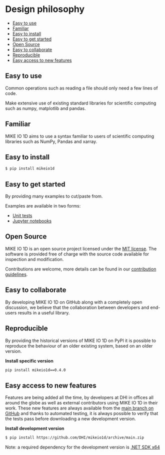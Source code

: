 # Design philosophy

* [Easy to use](#easy-to-use)
* [Familiar](#familiar)
* [Easy to install](#easy-to-install)
* [Easy to get started](#easy-to-get-started)
* [Open Source​](#open-source)
* [Easy to collaborate​](#easy-to-collaborate)
* [Reproducible](#reproducible)
* [Easy access to new features](#easy-access-to-new-features)


## Easy to use

Common operations such as reading a file should only need a few lines of code.

Make extensive use of existing standard libraries for scientific computing such as numpy, matplotlib and pandas.


## Familiar

MIKE IO 1D aims to use a syntax familiar to users of scientific computing libraries such as NumPy, Pandas and xarray.

## Easy to install

```bash
$ pip install mikeio1d
```

## Easy to get started
By providing many examples to cut/paste from.

Examples are available in two forms:

* [Unit tests](https://github.com/DHI/mikeio1d/tree/main/tests)
* [Jupyter notebooks](https://nbviewer.jupyter.org/github/DHI/mikeio1d/tree/main/notebooks/)

## Open Source​
MIKE IO 1D is an open source project licensed under the [MIT license](https://github.com/DHI/mikeio1d/blob/main/LICENSE).
The software is provided free of charge with the source code available for inspection and modification.

Contributions are welcome, more details can be found in our [contribution guidelines](https://github.com/DHI/mikeio1d/blob/main/CONTRIBUTING.md).

## Easy to collaborate
By developing MIKE IO 1D on GitHub along with a completely open discussion, we believe that the collaboration between developers and end-users results in a useful library.

## Reproducible
By providing the historical versions of MIKE IO 1D on PyPI it is possible to reproduce the behaviour of an older existing system, based on an older version.

**Install specific version**

```bash
pip install mikeio1d==0.4.0
```

## Easy access to new features
Features are being added all the time, by developers at DHI in offices all around the globe as well as external contributors using MIKE IO 1D in their work.
These new features are always available from the [main branch on GitHub](https://github.com/DHI/mikeio1d) and thanks to automated testing, it is always possible to verify that the tests pass before downloading a new development version.

**Install development version**

```bash
$ pip install https://github.com/DHI/mikeio1d/archive/main.zip
```

Note: a required dependency for the development version is [.NET SDK x64](https://dotnet.microsoft.com/en-us/download)
